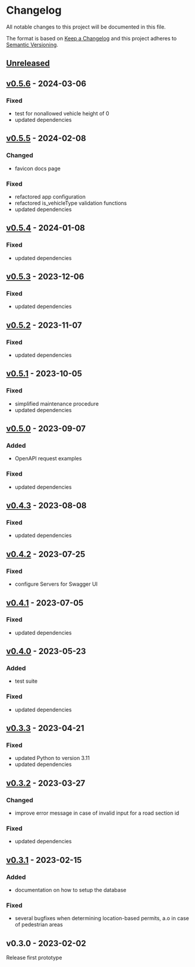 # Changelog

All notable changes to this project will be documented in this file.

The format is based on [Keep a Changelog](https://keepachangelog.com/en/1.0.0/) and this project adheres to [Semantic Versioning](https://semver.org/spec/v2.0.0.html).


## [Unreleased](https://github.com/GemeenteUtrecht/bereikbaarheid-backend/compare/v0.5.6...HEAD)


## [v0.5.6](https://github.com/GemeenteUtrecht/bereikbaarheid-backend/compare/v0.5.5...v0.5.6) - 2024-03-06

### Fixed
- test for nonallowed vehicle height of 0
- updated dependencies


## [v0.5.5](https://github.com/GemeenteUtrecht/bereikbaarheid-backend/compare/v0.5.4...v0.5.5) - 2024-02-08

### Changed
- favicon docs page

### Fixed
- refactored app configuration
- refactored is_vehicleType validation functions
- updated dependencies


## [v0.5.4](https://github.com/GemeenteUtrecht/bereikbaarheid-backend/compare/v0.5.3...v0.5.4) - 2024-01-08

### Fixed
- updated dependencies


## [v0.5.3](https://github.com/GemeenteUtrecht/bereikbaarheid-backend/compare/v0.5.2...v0.5.3) - 2023-12-06

### Fixed
- updated dependencies


## [v0.5.2](https://github.com/GemeenteUtrecht/bereikbaarheid-backend/compare/v0.5.1...v0.5.2) - 2023-11-07

### Fixed
- updated dependencies


## [v0.5.1](https://github.com/GemeenteUtrecht/bereikbaarheid-backend/compare/v0.5.0...v0.5.1) - 2023-10-05

### Fixed
- simplified maintenance procedure
- updated dependencies


## [v0.5.0](https://github.com/GemeenteUtrecht/bereikbaarheid-backend/compare/v0.4.3...v0.5.0) - 2023-09-07

### Added
- OpenAPI request examples

### Fixed
- updated dependencies


## [v0.4.3](https://github.com/GemeenteUtrecht/bereikbaarheid-backend/compare/v0.4.2...v0.4.3) - 2023-08-08

### Fixed
- updated dependencies


## [v0.4.2](https://github.com/GemeenteUtrecht/bereikbaarheid-backend/compare/v0.4.1...v0.4.2) - 2023-07-25

### Fixed
- configure Servers for Swagger UI


## [v0.4.1](https://github.com/GemeenteUtrecht/bereikbaarheid-backend/compare/v0.4.0...v0.4.1) - 2023-07-05

### Fixed
- updated dependencies


## [v0.4.0](https://github.com/GemeenteUtrecht/bereikbaarheid-backend/compare/v0.3.3...v0.4.0) - 2023-05-23

### Added
- test suite

### Fixed
- updated dependencies


## [v0.3.3](https://github.com/GemeenteUtrecht/bereikbaarheid-backend/compare/v0.3.2...v0.3.3) - 2023-04-21

### Fixed
- updated Python to version 3.11
- updated dependencies


## [v0.3.2](https://github.com/GemeenteUtrecht/bereikbaarheid-backend/compare/v0.3.1...v0.3.2) - 2023-03-27

### Changed
- improve error message in case of invalid input for a road section id

### Fixed
- updated dependencies


## [v0.3.1](https://github.com/GemeenteUtrecht/bereikbaarheid-backend/compare/v0.3.0...v0.3.1) - 2023-02-15

### Added
- documentation on how to setup the database

### Fixed
- several bugfixes when determining location-based permits, a.o in case of pedestrian areas


## v0.3.0 - 2023-02-02

Release first prototype
